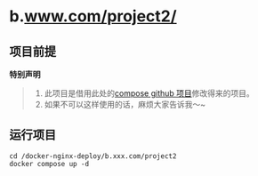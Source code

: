 # b.www.com/project2/

## 项目前提

**特别声明**

> 1. 此项目是借用此处的[compose github 项目](https://github.com/docker/awesome-compose/tree/master/nginx-flask-mysql)修改得来的项目。
> 2. 如果不可以这样使用的话，麻烦大家告诉我～~

## 运行项目

```
cd /docker-nginx-deploy/b.xxx.com/project2
docker compose up -d
```
